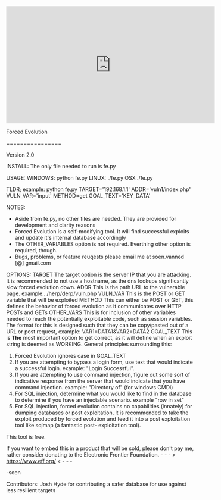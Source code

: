 <iframe width="560" height="315" src="https://www.youtube.com/embed/rYVctpqNS9k" frameborder="0" allow="accelerometer; autoplay; encrypted-media; gyroscope; picture-in-picture" allowfullscreen></iframe>

Forced Evolution

================

Version 2.0



INSTALL:
 The only file needed to run is fe.py


USAGE:
 WINDOWS:
  python fe.py <options>
 LINUX:
  ./fe.py <options>
 OSX
  ./fe.py <options>


TLDR;
example:
python fe.py TARGET='192.168.1.1' ADDR='vuln1/index.php' VULN_VAR='input' METHOD=get GOAL_TEXT='KEY_DATA'

NOTES:
 * Aside from fe.py, no other files are needed.  They are provided for development
   and clarity reasons
 * Forced Evolution is a self-modifying tool.  It will find successful exploits
   and update it's internal database accordingly
 * The OTHER_VARIABLES option is not required.  Everthing other option is
   required, though.
 * Bugs, problems, or feature reuqests please email me at soen.vanned [@] gmail.com


OPTIONS:
 TARGET
  The target option is the server IP that you are attacking.
  It is recommended to not use a hostname, as the dns lookups
  significantly slow forced evolution down.
 ADDR
  This is the path URL to the vulnerable page.
  example:. /herp/derp/vuln.php
 VULN_VAR
  This is the POST or GET variable that will be exploited
 METHOD
  This can either be POST or GET, this defines the behavior of
  forced evolution as it communicates over HTTP POSTs and GETs
 OTHER_VARS
  This is for inclusion of other variables needed to reach the
  potentially exploitable code, such as session variables.  The
  format for this is designed such that they can be copy/pasted
  out of a URL or post request, example: VAR1=DATA1&VAR2=DATA2
 GOAL_TEXT
  This is **The** most important option to get correct, as it
  will define when an exploit string is deemed as WORKING.
  General principles surrounding this:
   1.  Forced Evolution ignores case in GOAL_TEXT
   2.  If you are attempting to bypass a login form, use text
       that would indicate a successful login.
       example: "Login Successful".
   3.  If you are attempting to use command injection,
       figure out some sort of indicative response from the
       server that would indicate that you have command
       injection.  example: "Directory of" (for windows CMDi)
   4.  For SQL injection, determine what you would like
       to find in the database to determine if you have an
       injectable scenario.  example "row in set"
   5.  For SQL injection, forced evolution contains no
       capabilities (innately) for dumping databases or
       post exploitation, it is recommended to take the exploit
       produced by forced evolution and feed it into a
       post exploitation tool like sqlmap (a fantastic post-
       exploitation tool).

This tool is free.

If you want to embed this in a product that will be sold,
 please don't pay me, rather consider donating to the
 Electronic Frontier Foundation.
        - - - > https://www.eff.org/ < - - -

-soen

Contributors:
	Josh Hyde for contributing a safer database for use against less resilient targets
